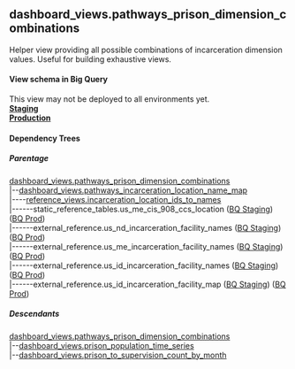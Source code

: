 ## dashboard_views.pathways_prison_dimension_combinations
Helper view providing all possible combinations of incarceration dimension values. Useful for building exhaustive views.

#### View schema in Big Query
This view may not be deployed to all environments yet.<br/>
[**Staging**](https://console.cloud.google.com/bigquery?pli=1&p=recidiviz-staging&page=table&project=recidiviz-staging&d=dashboard_views&t=pathways_prison_dimension_combinations)
<br/>
[**Production**](https://console.cloud.google.com/bigquery?pli=1&p=recidiviz-123&page=table&project=recidiviz-123&d=dashboard_views&t=pathways_prison_dimension_combinations)
<br/>

#### Dependency Trees

##### Parentage
[dashboard_views.pathways_prison_dimension_combinations](../dashboard_views/pathways_prison_dimension_combinations.md) <br/>
|--[dashboard_views.pathways_incarceration_location_name_map](../dashboard_views/pathways_incarceration_location_name_map.md) <br/>
|----[reference_views.incarceration_location_ids_to_names](../reference_views/incarceration_location_ids_to_names.md) <br/>
|------static_reference_tables.us_me_cis_908_ccs_location ([BQ Staging](https://console.cloud.google.com/bigquery?pli=1&p=recidiviz-staging&page=table&project=recidiviz-staging&d=static_reference_tables&t=us_me_cis_908_ccs_location)) ([BQ Prod](https://console.cloud.google.com/bigquery?pli=1&p=recidiviz-123&page=table&project=recidiviz-123&d=static_reference_tables&t=us_me_cis_908_ccs_location)) <br/>
|------external_reference.us_nd_incarceration_facility_names ([BQ Staging](https://console.cloud.google.com/bigquery?pli=1&p=recidiviz-staging&page=table&project=recidiviz-staging&d=external_reference&t=us_nd_incarceration_facility_names)) ([BQ Prod](https://console.cloud.google.com/bigquery?pli=1&p=recidiviz-123&page=table&project=recidiviz-123&d=external_reference&t=us_nd_incarceration_facility_names)) <br/>
|------external_reference.us_me_incarceration_facility_names ([BQ Staging](https://console.cloud.google.com/bigquery?pli=1&p=recidiviz-staging&page=table&project=recidiviz-staging&d=external_reference&t=us_me_incarceration_facility_names)) ([BQ Prod](https://console.cloud.google.com/bigquery?pli=1&p=recidiviz-123&page=table&project=recidiviz-123&d=external_reference&t=us_me_incarceration_facility_names)) <br/>
|------external_reference.us_id_incarceration_facility_names ([BQ Staging](https://console.cloud.google.com/bigquery?pli=1&p=recidiviz-staging&page=table&project=recidiviz-staging&d=external_reference&t=us_id_incarceration_facility_names)) ([BQ Prod](https://console.cloud.google.com/bigquery?pli=1&p=recidiviz-123&page=table&project=recidiviz-123&d=external_reference&t=us_id_incarceration_facility_names)) <br/>
|------external_reference.us_id_incarceration_facility_map ([BQ Staging](https://console.cloud.google.com/bigquery?pli=1&p=recidiviz-staging&page=table&project=recidiviz-staging&d=external_reference&t=us_id_incarceration_facility_map)) ([BQ Prod](https://console.cloud.google.com/bigquery?pli=1&p=recidiviz-123&page=table&project=recidiviz-123&d=external_reference&t=us_id_incarceration_facility_map)) <br/>


##### Descendants
[dashboard_views.pathways_prison_dimension_combinations](../dashboard_views/pathways_prison_dimension_combinations.md) <br/>
|--[dashboard_views.prison_population_time_series](../dashboard_views/prison_population_time_series.md) <br/>
|--[dashboard_views.prison_to_supervision_count_by_month](../dashboard_views/prison_to_supervision_count_by_month.md) <br/>

